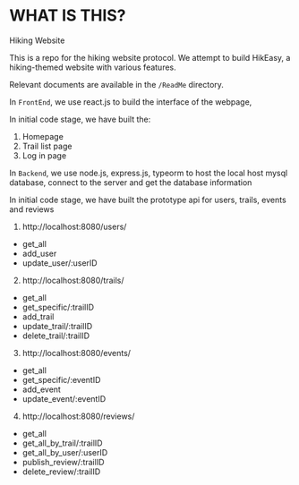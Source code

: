 # WHAT IS THIS?
Hiking Website

This is a repo for the hiking website protocol. We attempt to build HikEasy, a hiking-themed website with various features.

Relevant documents are available in the `/ReadMe` directory.

In `FrontEnd`, we use react.js to build the interface of the webpage,

In initial code stage, we have built the:

1. Homepage
2. Trail list page
3. Log in page

In `Backend`, we use node.js, express.js, typeorm to host the local host mysql database, connect to the server and get the database information 

In initial code stage, we have built the prototype api for users, trails, events and reviews

1. http://localhost:8080/users/
  - get_all
  - add_user
  - update_user/:userID
  
2. http://localhost:8080/trails/
  - get_all
  - get_specific/:trailID
  - add_trail
  - update_trail/:trailID
  - delete_trail/:trailID
  
3. http://localhost:8080/events/
  - get_all
  - get_specific/:eventID
  - add_event
  - update_event/:eventID
  
4. http://localhost:8080/reviews/
  - get_all
  - get_all_by_trail/:trailID
  - get_all_by_user/:userID
  - publish_review/:trailID
  - delete_review/:trailID
  
